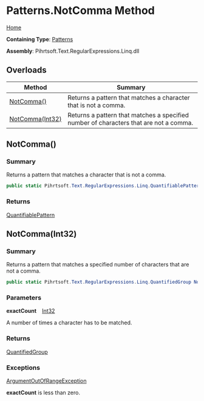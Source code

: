 # Patterns\.NotComma Method

[Home](../../../../../../README.md)

**Containing Type**: [Patterns](../README.md)

**Assembly**: Pihrtsoft\.Text\.RegularExpressions\.Linq\.dll

## Overloads

| Method | Summary |
| ------ | ------- |
| [NotComma()](#Pihrtsoft_Text_RegularExpressions_Linq_Patterns_NotComma) | Returns a pattern that matches a character that is not a comma\. |
| [NotComma(Int32)](#Pihrtsoft_Text_RegularExpressions_Linq_Patterns_NotComma_System_Int32_) | Returns a pattern that matches a specified number of characters that are not a comma\. |

## NotComma\(\) <a name="Pihrtsoft_Text_RegularExpressions_Linq_Patterns_NotComma"></a>

### Summary

Returns a pattern that matches a character that is not a comma\.

```csharp
public static Pihrtsoft.Text.RegularExpressions.Linq.QuantifiablePattern NotComma()
```

### Returns

[QuantifiablePattern](../../QuantifiablePattern/README.md)

## NotComma\(Int32\) <a name="Pihrtsoft_Text_RegularExpressions_Linq_Patterns_NotComma_System_Int32_"></a>

### Summary

Returns a pattern that matches a specified number of characters that are not a comma\.

```csharp
public static Pihrtsoft.Text.RegularExpressions.Linq.QuantifiedGroup NotComma(int exactCount)
```

### Parameters

**exactCount** &ensp; [Int32](https://docs.microsoft.com/en-us/dotnet/api/system.int32)

A number of times a character has to be matched\.

### Returns

[QuantifiedGroup](../../QuantifiedGroup/README.md)

### Exceptions

[ArgumentOutOfRangeException](https://docs.microsoft.com/en-us/dotnet/api/system.argumentoutofrangeexception)

**exactCount** is less than zero\.


